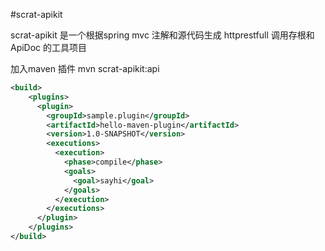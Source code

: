 #scrat-apikit


scrat-apikit 是一个根据spring mvc 注解和源代码生成 httprestfull 调用存根和ApiDoc 的工具项目



加入maven 插件
mvn scrat-apikit:api



```xml
<build>
    <plugins>
      <plugin>
        <groupId>sample.plugin</groupId>
        <artifactId>hello-maven-plugin</artifactId>
        <version>1.0-SNAPSHOT</version>
        <executions>
          <execution>
            <phase>compile</phase>
            <goals>
              <goal>sayhi</goal>
            </goals>
          </execution>
        </executions>
      </plugin>
    </plugins>
</build>
```